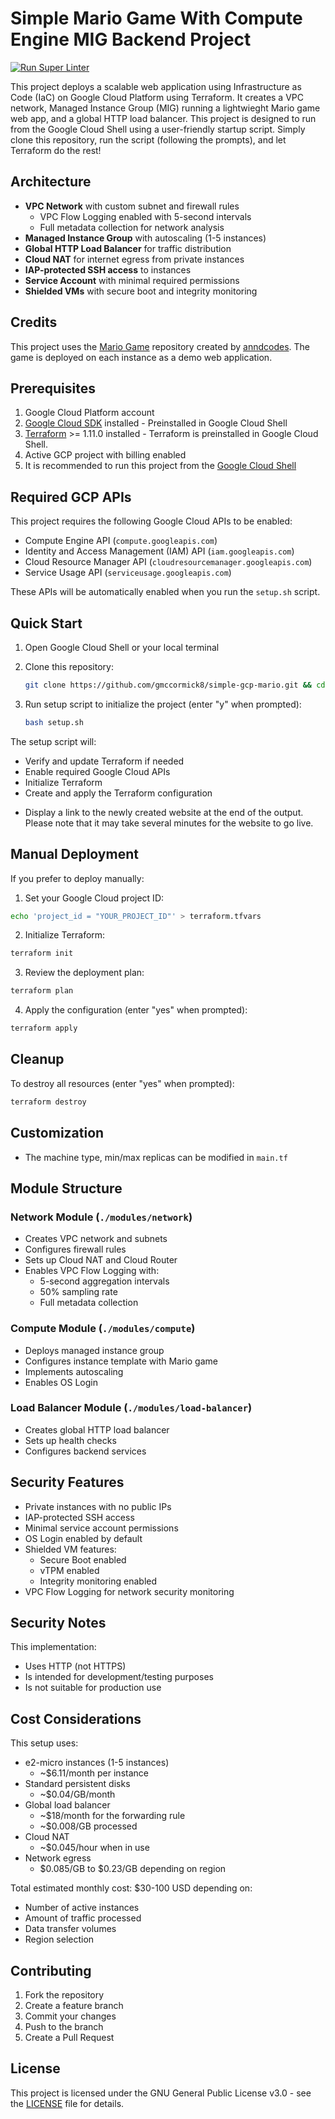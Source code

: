 # Simple Mario Game With Compute Engine MIG Backend Project

[![Run Super Linter](https://github.com/gmccormick8/simple-gcp-mario/actions/workflows/super-linter.yml/badge.svg?branch=main)](https://github.com/gmccormick8/simple-gcp-mario/actions/workflows/super-linter.yml)

This project deploys a scalable web application using Infrastructure as Code (IaC) on Google Cloud Platform using Terraform.
It creates a VPC network, Managed Instance Group (MIG) running a lightwieght Mario game web app, and a global HTTP load balancer.
This project is designed to run from the Google Cloud Shell using a user-friendly startup script. Simply clone this repository, run the script (following the prompts), and let Terraform do the rest!

## Architecture

- **VPC Network** with custom subnet and firewall rules
  - VPC Flow Logging enabled with 5-second intervals
  - Full metadata collection for network analysis
- **Managed Instance Group** with autoscaling (1-5 instances)
- **Global HTTP Load Balancer** for traffic distribution
- **Cloud NAT** for internet egress from private instances
- **IAP-protected SSH access** to instances
- **Service Account** with minimal required permissions
- **Shielded VMs** with secure boot and integrity monitoring

## Credits

This project uses the [Mario Game](https://github.com/anndcodes/mario-game) repository created by [anndcodes](https://github.com/anndcodes). The game is deployed on each instance as a demo web application.

## Prerequisites

1. Google Cloud Platform account
2. [Google Cloud SDK](https://cloud.google.com/sdk/docs/install) installed - Preinstalled in Google Cloud Shell
3. [Terraform](https://www.terraform.io/downloads.html) >= 1.11.0 installed - Terraform is preinstalled in Google Cloud Shell.
4. Active GCP project with billing enabled
5. It is recommended to run this project from the [Google Cloud Shell](https://cloud.google.com/shell/docs/using-cloud-shell)

## Required GCP APIs

This project requires the following Google Cloud APIs to be enabled:

- Compute Engine API (`compute.googleapis.com`)
- Identity and Access Management (IAM) API (`iam.googleapis.com`)
- Cloud Resource Manager API (`cloudresourcemanager.googleapis.com`)
- Service Usage API (`serviceusage.googleapis.com`)

These APIs will be automatically enabled when you run the `setup.sh` script.

## Quick Start

1. Open Google Cloud Shell or your local terminal

2. Clone this repository:

   ```bash
   git clone https://github.com/gmccormick8/simple-gcp-mario.git && cd simple-gcp-mario
   ```

3. Run setup script to initialize the project (enter "y" when prompted):

   ```bash
   bash setup.sh
   ```

The setup script will:

- Verify and update Terraform if needed
- Enable required Google Cloud APIs
- Initialize Terraform
- Create and apply the Terraform configuration
<!-- textlint-disable -->
- Display a link to the newly created website at the end of the output. Please note that it may take several minutes for the website to go live.
<!-- textlint-enable -->

## Manual Deployment

If you prefer to deploy manually:

1. Set your Google Cloud project ID:

```bash
echo 'project_id = "YOUR_PROJECT_ID"' > terraform.tfvars
```

2. Initialize Terraform:

```bash
terraform init
```

3. Review the deployment plan:

```bash
terraform plan
```

4. Apply the configuration (enter "yes" when prompted):

```bash
terraform apply
```

## Cleanup

To destroy all resources (enter "yes" when prompted):

```bash
terraform destroy
```

## Customization

- The machine type, min/max replicas can be modified in `main.tf`

## Module Structure

### Network Module (`./modules/network`)

- Creates VPC network and subnets
- Configures firewall rules
- Sets up Cloud NAT and Cloud Router
- Enables VPC Flow Logging with:
  - 5-second aggregation intervals
  - 50% sampling rate
  - Full metadata collection

### Compute Module (`./modules/compute`)

- Deploys managed instance group
- Configures instance template with Mario game
- Implements autoscaling
- Enables OS Login

### Load Balancer Module (`./modules/load-balancer`)

- Creates global HTTP load balancer
- Sets up health checks
- Configures backend services

## Security Features

- Private instances with no public IPs
- IAP-protected SSH access
- Minimal service account permissions
- OS Login enabled by default
- Shielded VM features:
  - Secure Boot enabled
  - vTPM enabled
  - Integrity monitoring enabled
- VPC Flow Logging for network security monitoring

## Security Notes

This implementation:

- Uses HTTP (not HTTPS)
- Is intended for development/testing purposes
- Is not suitable for production use

## Cost Considerations

This setup uses:

- e2-micro instances (1-5 instances)
  - ~$6.11/month per instance
- Standard persistent disks
  - ~$0.04/GB/month
- Global load balancer
  - ~$18/month for the forwarding rule
  - ~$0.008/GB processed
- Cloud NAT
  - ~$0.045/hour when in use
- Network egress
  - $0.085/GB to $0.23/GB depending on region

Total estimated monthly cost: $30-100 USD depending on:

- Number of active instances
- Amount of traffic processed
- Data transfer volumes
- Region selection

## Contributing

1. Fork the repository
2. Create a feature branch
3. Commit your changes
4. Push to the branch
5. Create a Pull Request

## License

This project is licensed under the GNU General Public License v3.0 - see the [LICENSE](LICENSE) file for details.
